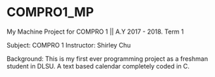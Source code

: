 # COMPRO1_MP
My Machine Project for COMPRO 1 ||  A.Y 2017 - 2018. Term 1

Subject: COMPRO 1
Instructor: Shirley Chu

Background:
This is my first ever programming project as a freshman student in DLSU. A text based calendar completely coded in C.
